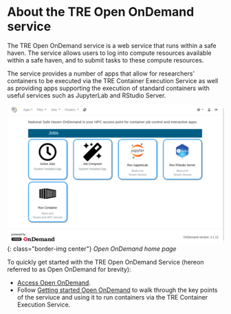 # About the TRE Open OnDemand service

The TRE Open OnDemand service is a web service that runs within a safe haven. The service allows users to log into compute resources available within a safe haven, and to submit tasks to these compute resources.

The service provides a number of apps that allow for researchers' containers to be executed via the TRE Container Execution Service as well as providing apps supporting the execution of standard containers with useful services such as JupyterLab and RStudio Server.

![Open OnDemand home page](../../images/open-ondemand/home-page.png){: class="border-img center"} *Open OnDemand home page*

To quickly get started with the TRE Open OnDemand Service (hereon referred to as Open OnDemand for brevity):

* [Access Open OnDemand](access.md).
* Follow [Getting started Open OnDemand](getting-started.md) to walk through the key points of the serviuce and using it to run containers via the TRE Container Execution Service.
